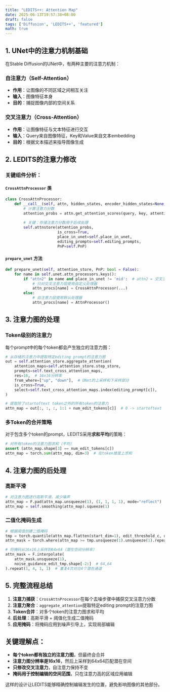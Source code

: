 ```yaml
---
title: "LEDITS++: Attention Map"
date: 2025-06-13T19:57:38+08:00
draft: false
tags: ['Diffusion', 'LEDITS++', 'featured']
math: true
---
```


## 1. UNet中的注意力机制基础

在Stable Diffusion的UNet中，有两种主要的注意力机制：

### 自注意力（Self-Attention）
- **作用**：让图像的不同区域之间相互关注
- **输入**：图像特征本身
- **目的**：捕捉图像内部的空间关系

### 交叉注意力（Cross-Attention）
- **作用**：让图像特征与文本特征进行交互
- **输入**：Query来自图像特征，Key和Value来自文本embedding
- **目的**：根据文本描述来指导图像生成

## 2. LEDITS的注意力修改

### 关键组件分析：

#### `CrossAttnProcessor` 类
```python
class CrossAttnProcessor:
    def __call__(self, attn, hidden_states, encoder_hidden_states=None, ...):
        # 计算注意力分数
        attention_probs = attn.get_attention_scores(query, key, attention_mask)
        
        # 关键：存储注意力分数用于后续处理
        self.attnstore(attention_probs,
                       is_cross=True,
                       place_in_unet=self.place_in_unet,
                       editing_prompts=self.editing_prompts,
                       PnP=self.PnP)
```

#### `prepare_unet` 方法
```python
def prepare_unet(self, attention_store, PnP: bool = False):
    for name in self.unet.attn_processors.keys():
        if "attn2" in name and place_in_unet != 'mid':  # attn2 = 交叉注意力
            # 只对交叉注意力层使用自定义处理器
            attn_procs[name] = CrossAttnProcessor(...)
        else:
            # 自注意力层使用默认处理器
            attn_procs[name] = AttnProcessor()
```

## 3. 注意力图的处理

### Token级别的注意力
每个prompt中的每个token都会产生独立的注意力图：

```python
# 从存储的注意力中提取特定editing prompt的注意力图
out = self.attention_store.aggregate_attention(
    attention_maps=self.attention_store.step_store,
    prompts=self.text_cross_attention_maps,
    res=16,  # 16x16分辨率
    from_where=["up", "down"],  # UNet的上采样和下采样部分
    is_cross=True,
    select=self.text_cross_attention_maps.index(editing_prompt[c]),
)

# 提取除了startoftext token之外的所有token的注意力
attn_map = out[:, :, :, 1:1 + num_edit_tokens[c]]  # 0 -> startoftext
```

### 多Token的合并策略
对于包含多个token的prompt，LEDITS采用**求和平均**的策略：

```python
# 对所有token的注意力图求和（平均）
assert (attn_map.shape[3] == num_edit_tokens[c])
attn_map = torch.sum(attn_map, dim=3)  # 在token维度上求和
```

## 4. 注意力图的后处理

### 高斯平滑
```python
# 对注意力图进行高斯平滑，减少噪声
attn_map = F.pad(attn_map.unsqueeze(1), (1, 1, 1, 1), mode="reflect")
attn_map = self.smoothing(attn_map).squeeze(1)
```

### 二值化掩码生成
```python
# 根据阈值创建二值掩码
tmp = torch.quantile(attn_map.flatten(start_dim=1), edit_threshold_c, dim=1)
attn_mask = torch.where(attn_map >= tmp.unsqueeze(1).unsqueeze(1).repeat(1,16,16), 1.0, 0.0)

# 将掩码从16x16上采样到64x64（潜在空间分辨率）
attn_mask = F.interpolate(
    attn_mask.unsqueeze(1),
    noise_guidance_edit_tmp.shape[-2:]  # 64,64
).repeat(1, 4, 1, 1)  # 重复4次对应4个潜在通道
```

## 5. 完整流程总结

1. **注意力捕获**：`CrossAttnProcessor`在每个去噪步骤中捕获交叉注意力分数
2. **注意力聚合**：`aggregate_attention`提取特定editing prompt的注意力图
3. **Token合并**：对多个token的注意力图求和平均
4. **后处理**：高斯平滑 + 阈值化生成二值掩码
5. **应用掩码**：将掩码应用到噪声引导上，实现局部编辑

## 关键理解点：

- **每个token都有独立的注意力图**，但最终会合并
- **注意力图分辨率是16x16**，然后上采样到64x64匹配潜在空间
- **只修改交叉注意力**，自注意力保持不变
- **掩码用于控制编辑的空间范围**，只在注意力高的区域应用编辑

这样的设计让LEDITS能够精确控制编辑发生的位置，避免影响图像的其他部分。
